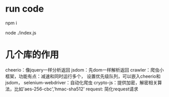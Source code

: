 # run code
npm i 

node ./index.js


# 几个库的作用

cheerio：像jquery一样分析返回
jsdom：先dom一样解析返回
crawler：爬虫小框架，功能有点：减速和同时运行多个， 设置优先级队列，可以嵌入cheerio和jsdom，
selenium-webdriver：自动化爬虫
crypto-js：提供加密，解密相关算法，比如'aes-256-cbc','hmac-sha512'
request: 简化request请求